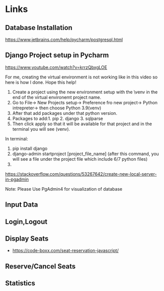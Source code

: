 # Links

## Database Installation 
https://www.jetbrains.com/help/pycharm/postgresql.html

## Django Project setup in Pycharm
https://www.youtube.com/watch?v=krrzQbxgLOE

For me, creating the virtual environment is not working like in this video so here is how I done. Hope this help!
1. Create a project using the new environment setup with the \venv in the end of the virtual environemt project name.
2. Go to File-> New Projects setup-> Preference fro new project-> Python intrepreter-> then choose Python 3.9(venv)
3. After that add packages under that python version. 
4. Packages to add:1. pip 2. django 3. sqlparse
5. Then click apply so that it will be available for that project and in the terminal you will see (venv).

In terminal:
1. pip install django
2. django-admin startproject [project_file_name] (after this command, you will see a file under the project file which include 6/7 python files)
3. 

https://stackoverflow.com/questions/53267642/create-new-local-server-in-pgadmin

Note: Please Use PgAdmin4 for visualization of database

## Input Data

## Login,Logout

## Display Seats
- https://code-boxx.com/seat-reservation-javascript/

## Reserve/Cancel Seats

## Statistics
